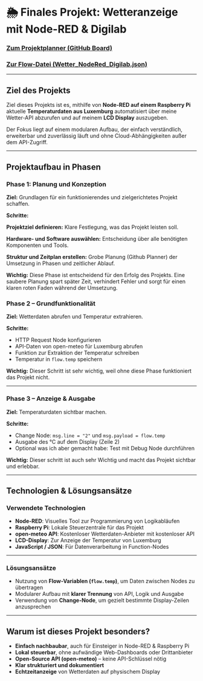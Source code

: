   # 🌦️ Finales Projekt: Wetteranzeige mit Node-RED & Digilab


### [Zum Projektplanner (GitHub Board)](https://github.com/users/ManCh738/projects/2)
### [Zur Flow-Datei (Wetter_NodeRed_Digilab.json)](./Wetter_NodeRed_Digilab.json)
---

## Ziel des Projekts

Ziel dieses Projekts ist es, mithilfe von **Node-RED auf einem Raspberry Pi** aktuelle **Temperaturdaten aus Luxemburg** automatisiert über meine Wetter-API abzurufen und auf meinem **LCD Display** auszugeben.  

Der Fokus liegt auf einem modularen Aufbau, der einfach verständlich, erweiterbar und zuverlässig läuft und ohne Cloud-Abhängigkeiten außer dem API-Zugriff.

---

##  Projektaufbau in Phasen

### Phase 1: Planung und Konzeption
**Ziel:**
Grundlagen für ein funktionierendes und zielgerichtetes Projekt schaffen.

**Schritte:**

**Projektziel definieren:** Klare Festlegung, was das Projekt leisten soll.

**Hardware- und Software auswählen:** Entscheidung über alle benötigten Komponenten und Tools.

**Struktur und Zeitplan erstellen:** Grobe Planung (Github Planner) der Umsetzung in Phasen und zeitlicher Ablauf.

**Wichtig:**
Diese Phase ist entscheidend für den Erfolg des Projekts. Eine saubere Planung spart später Zeit, verhindert Fehler und sorgt für einen klaren roten Faden während der Umsetzung.


### Phase 2 – Grundfunktionalität

**Ziel:** Wetterdaten abrufen und Temperatur extrahieren.

**Schritte:**
- HTTP Request Node konfigurieren
- API-Daten von open-meteo für Luxemburg abrufen
- Funktion zur Extraktion der Temperatur schreiben
- Temperatur in `flow.temp` speichern

**Wichtig:** Dieser Schritt ist sehr wichtig, weil ohne diese Phase funktioniert das Projekt nicht.

---

### Phase 3 – Anzeige & Ausgabe

**Ziel:** Temperaturdaten sichtbar machen.

**Schritte:**
- Change Node: `msg.line = "2"` und `msg.payload = flow.temp`
- Ausgabe des °C auf dem Display (Zeile 2) 
- Optional was ich aber gemacht habe: Test mit Debug Node durchführen

**Wichtig:** Dieser schritt ist auch sehr Wichtig und macht das Projekt sichtbar und erlebbar. 

---

## Technologien & Lösungsansätze

### Verwendete Technologien
- **Node-RED**: Visuelles Tool zur Programmierung von Logikabläufen
- **Raspberry Pi**: Lokale Steuerzentrale für das Projekt
- **open-meteo API**: Kostenloser Wetterdaten-Anbieter mit kostenloser API
- **LCD-Display**: Zur Anzeige der Temperatur von Luxemburg
- **JavaScript / JSON**: Für Datenverarbeitung in Function-Nodes

---

### Lösungsansätze

- Nutzung von **Flow-Variablen (`flow.temp`)**, um Daten zwischen Nodes zu übertragen  
- Modularer Aufbau mit **klarer Trennung** von API, Logik und Ausgabe  
- Verwendung von **Change-Node**, um gezielt bestimmte Display-Zeilen anzusprechen  
---

## Warum ist dieses Projekt besonders?

- **Einfach nachbaubar**, auch für Einsteiger in Node-RED & Raspberry Pi  
- **Lokal steuerbar**, ohne aufwändige Web-Dashboards oder Drittanbieter  
- **Open-Source API (open-meteo)** – keine API-Schlüssel nötig  
- **Klar strukturiert und dokumentiert** 
- **Echtzeitanzeige** von Wetterdaten auf physischem Display

